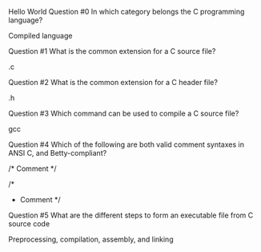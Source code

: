 Hello World
Question #0
In which category belongs the C programming language?

Compiled language

Question #1
What is the common extension for a C source file?

.c

Question #2
What is the common extension for a C header file?

.h

Question #3
Which command can be used to compile a C source file?

gcc

Question #4
Which of the following are both valid comment syntaxes in ANSI C, and Betty-compliant?


/* Comment */

/*
 * Comment
 */

Question #5
What are the different steps to form an executable file from C source code

Preprocessing, compilation, assembly, and linking
